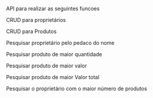 API para realizar as seguintes funcoes

CRUD para proprietários

CRUD para Produtos

Pesquisar proprietário pelo pedaco do nome

Pesquisar produto de maior quantidade

Pesquisar produto de maior valor

Pesquisar produto de maior Valor total 

Pesquisar o proprietário com o maior número de produtos
